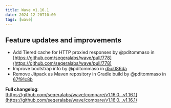 ```yaml
---
title: Wave v1.16.1
date: 2024-12-20T10:00
tags: [wave]
---
```


## Feature updates and improvements

* Add Tiered cache for HTTP proxied responses by @pditommaso in [https://github.com/seqeralabs/wave/pull/778](https://github.com/seqeralabs/wave/pull/778)
* Improve bootstrap info by @pditommaso in [d5c086da](https://github.com/seqeralabs/wave/commit/d5c086dac3a41b1a3a4260ae84f980e58b579ace)
* Remove Jitpack as Maven repository in Gradle build by @pditommaso in [67f91c8b](https://github.com/seqeralabs/wave/commit/67f91c8b2ba7611eccf55cf45da5256e0465c59e)

**Full changelog**: [https://github.com/seqeralabs/wave/compare/v1.16.0...v1.16.1](https://github.com/seqeralabs/wave/compare/v1.16.0...v1.16.1)
